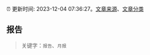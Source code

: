 :alarm_clock: 更新时间: 2023-12-04 07:36:27。[文章来源](/README.md)、[文章分类](/TAGS.md)

## 报告


> 关键字：`报告`、`月报`



